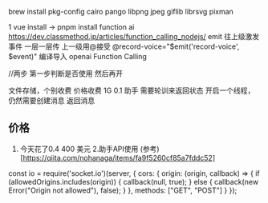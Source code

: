 brew install pkg-config cairo pango libpng jpeg giflib librsvg pixman


1 vue install -> pnpm install
function ai
https://dev.classmethod.jp/articles/function_calling_nodejs/
emit 往上级激发事件 一层一层传 上一级用@接受
	@record-voice="$emit('record-voice', $event)"
    编译导入
 openai
 Function Calling

 //两步 第一步判断是否使用 然后再开

文件存储，个别收费
 价格收费
 1G 0.1 
 助手 需要轮训来返回状态
 开启一个线程，仍然需要创建消息 返回消息

## 价格
1. 今天花了0.4 400 美元
2.助手API使用  (参考)[https://qiita.com/nohanaga/items/fa9f5260cf85a7fddc52] 


const io = require('socket.io')(server, {
  cors: {
    origin: (origin, callback) => {
      if (allowedOrigins.includes(origin)) {
        callback(null, true);
      } else {
        callback(new Error("Origin not allowed"), false);
      }
    },
    methods: ["GET", "POST"]
  }
});
